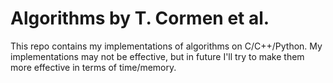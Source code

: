 # Algorithms by T. Cormen et al.

This repo contains my implementations of algorithms on  C/C++/Python.
My implementations may not be effective, but in future I'll try to make them more effective in terms of time/memory.

<!--
<h2> Contents: <\h2>

<li> <a href = ""> Foundations
<pre>
  <li> The Role of ALgorithms in Computing 
  <li> Getting Started
  <li> Growth Functions
  <li> Divide and Conquer
  <li> Probabilistic analysis and randomized algorithms
<\pre>
<li> <a href = ""> Sorting and Order Statistics
<li> <a href = ""> Data Structures
<li> <a href = ""> Advanced Desgin and Analysis Techniques
<li> <a href = ""> Advanced data structures
<li> <a href = ""> Graph Algortihms
<li> <a href = ""> Selected topics
-->
